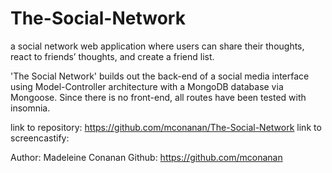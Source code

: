 # The-Social-Network
 a social network web application where users can share their thoughts, react to friends’ thoughts, and create a friend list.

 'The Social Network' builds out the back-end of a social media interface using Model-Controller architecture with a MongoDB database via Mongoose. Since there is no front-end, all routes have been tested with insomnia. 

 link to repository: https://github.com/mconanan/The-Social-Network
 link to screencastify: 

 Author: Madeleine Conanan
 Github: https://github.com/mconanan 
